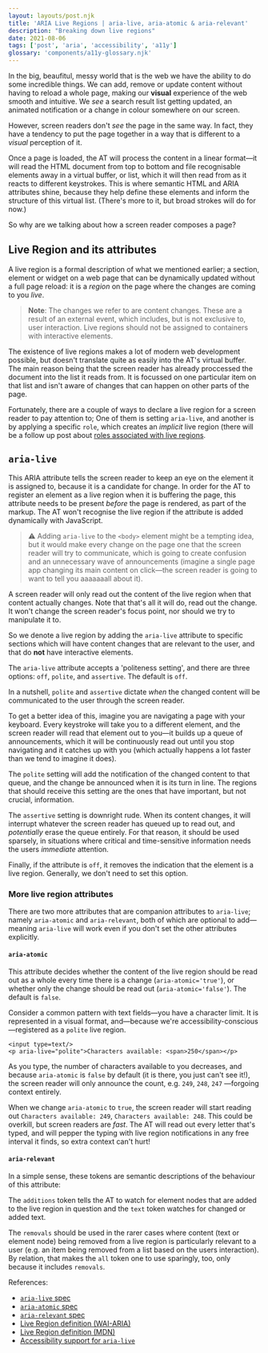 ```yaml
---
layout: layouts/post.njk
title: 'ARIA Live Regions | aria-live, aria-atomic & aria-relevant'
description: "Breaking down live regions"
date: 2021-08-06
tags: ['post', 'aria', 'accessibility', 'a11y']
glossary: 'components/a11y-glossary.njk'
---
```


In the big, beaufitul, messy world that is the web we have the ability to do some incredible things. We can add, remove or update content without having to reload a whole page, making our **visual** experience of the web smooth and intuitive. We *see* a search result list getting updated, an animated notification or a change in colour somewhere on our screen.

However, screen readers don't *see* the page in the same way. In fact, they have a tendency to put the page together in a way that is different to a _visual_ perception of it.

Once a page is loaded, the AT will process the content in a linear format—it will read the HTML document from top to bottom and file recognisable elements away in a virtual buffer, or list, which it will then read from as it reacts to different keystrokes. This is where semantic HTML and ARIA attributes shine, because they help define these elements and inform the structure of this virtual list. (There's more to it, but broad strokes will do for now.)

So why are we talking about how a screen reader composes a page?

## Live Region and its attributes

A live region is a formal description of what we mentioned earlier; a section, element or widget on a web page that can be dynamically updated without a full page reload: it is a *region* on the page where the changes are coming to you *live*.

>**Note**: The changes we refer to are content changes. These are a result of an external event, which includes, but is not exclusive to, user interaction. Live regions should not be assigned to containers with interactive elements.

The existence of live regions makes a lot of modern web development possible, but doesn't translate quite as easily into the AT's virtual buffer. The main reason being that the screen reader has already proccessed the document into the list it reads from. It is focussed on one particular item on that list and isn't aware of changes that can happen on other parts of the page.

Fortunately, there are a couple of ways to declare a live region for a screen reader to pay attention to; One of them is setting `aria-live`, and another is by applying a specific `role`, which creates an *implicit* live region (there will be a follow up post about [roles associated with live regions](role=alert).

## `aria-live`
This ARIA attribute tells the screen reader to keep an eye on the element it is assigned to, because it is a candidate for change. In order for the AT to register an element as a live region when it is buffering the page, this attribute needs to be present *before* the page is rendered, as part of the markup. The AT won't recognise the live region if the attribute is added dynamically with JavaScript. 

> ⚠️ Adding `aria-live` to the `<body>` element might be a tempting idea, but it would make every change on the page one that the screen reader will try to communicate, which is going to create confusion and an unnecessary wave of announcements (imagine a single page app changing its main content on click—the screen reader is going to want to tell you aaaaaaall about it).

A screen reader will only read out the content of the live region when that content actually changes. Note that that's all it will do, read out the change. It won't change the screen reader's focus point, nor should we try to manipulate it to.

So we denote a live region by adding the `aria-live` attribute to specific sections which will have content changes that are relevant to the user, and that do **not** have interactive elements.

The `aria-live` attribute accepts a 'politeness setting', and there are three options: `off`, `polite`, and `assertive`. The default is `off`.

In a nutshell, `polite` and `assertive` dictate *when* the changed content will be communicated to the user through the screen reader. 

To get a better idea of this, imagine you are navigating a page with your keyboard. Every keystroke will take you to a different element, and the screen reader will read that element out to you—it builds up a queue of announcements, which it will be continuously read out until you stop navigating and it catches up with you (which actually happens a lot faster than we tend to imagine it does).

The `polite` setting will add the notification of the changed content to that queue, and the change be announced when it is its turn in line. The regions that should receive this setting are the ones that have important, but not crucial, information.

The `assertive` setting is downright rude. When its content changes, it will interrupt whatever the screen reader has queued up to read out, and *potentially* erase the queue entirely. For that reason, it should be used sparsely, in situations where critical and time-sensitive information needs the users *immediate* attention.

Finally, if the attribute is  `off`, it removes the indication that the element is a live region. Generally, we don't need to set this option.

### More live region attributes

There are two more attributes that are companion attributes to `aria-live`; namely
`aria-atomic` and `aria-relevant`, both of which are optional to add—meaning `aria-live` will work even if you don't set the other attributes explicitly.

#### `aria-atomic`

This attribute decides whether the content of the live region should be read out as a whole every time there is a change (`aria-atomic='true'`), or whether only the change should be read out (`aria-atomic='false'`). The default is `false`.

Consider a common pattern with text fields—you have a character limit. It is represented in a visual format, and—because we're accessibility-conscious—registered as a `polite` live region. 

```
<input type=text/>
<p aria-live="polite">Characters available: <span>250</span></p>
```

As you type, the number of characters available to you decreases, and because `aria-atomic` is `false` by default (it is there, you just can't see it!), the screen reader will only announce the count, e.g. `249`, `248`, `247` —forgoing context entirely.

When we change `aria-atomic` to `true`, the screen reader will start reading out `Characters available: 249`, `Characters available: 248`. This could be overkill, but screen readers are _fast_. The AT will read out every letter that's typed, and will pepper the typing with live region notifications in any free interval it finds, so extra context can't hurt!

#### `aria-relevant`

In a simple sense, these tokens are semantic descriptions of the behaviour of this attribute:

The `additions` token tells the AT to watch for element nodes that are added to the live region in question and the `text` token watches for changed or added text.

The `removals` should be used in the rarer cases where content (text or element node) being removed from a live region is particularly relevant to a user (e.g. an item being removed from a list based on the users interaction). By relation, that makes the `all` token one to use sparingly, too, only because it includes `removals`.



References:
- [`aria-live` spec](https://www.w3.org/TR/wai-aria-1.1/#aria-live)
- [`aria-atomic` spec](https://www.w3.org/TR/wai-aria-1.1/#aria-atomic)
- [`aria-relevant` spec](https://www.w3.org/TR/wai-aria-1.1/#aria-relevant)
- [Live Region definition (WAI-ARIA)](https://www.w3.org/TR/wai-aria-1.1/#dfn-live-region)
- [Live Region definition (MDN)](https://developer.mozilla.org/en-US/docs/Web/Accessibility/ARIA/ARIA_Live_Regions)
- [Accessibility support for `aria-live`](https://a11ysupport.io/tech/aria/aria-live_attribute)